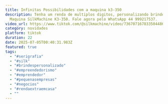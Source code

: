 ```yaml
---
title: Infinitas Possibilidades com a maquina k3-350
description: Tenha um renda de multiplos digitos, personalizando brindes com a
  Maquina SilkMachine K3-350. Fale agora pelo WhatsApp 44 999217537.
video_url: https://www.tiktok.com/@silkmachine/video/7367071678335044869?is_from_webapp=1&sender_device=pc
category: novidades
platform: tiktok
duration: 22
date: 2025-07-05T00:40:31.983Z
featured: true
tags:
  - "#serigrafia"
  - "#silk"
  - "#brindespersonalizado"
  - "#empreendedorismo"
  - "#emprendedor"
  - "#pequenasempresas"
  - "#negocios"
  - "#rendaextraemcasa"
  - ""
---
```

